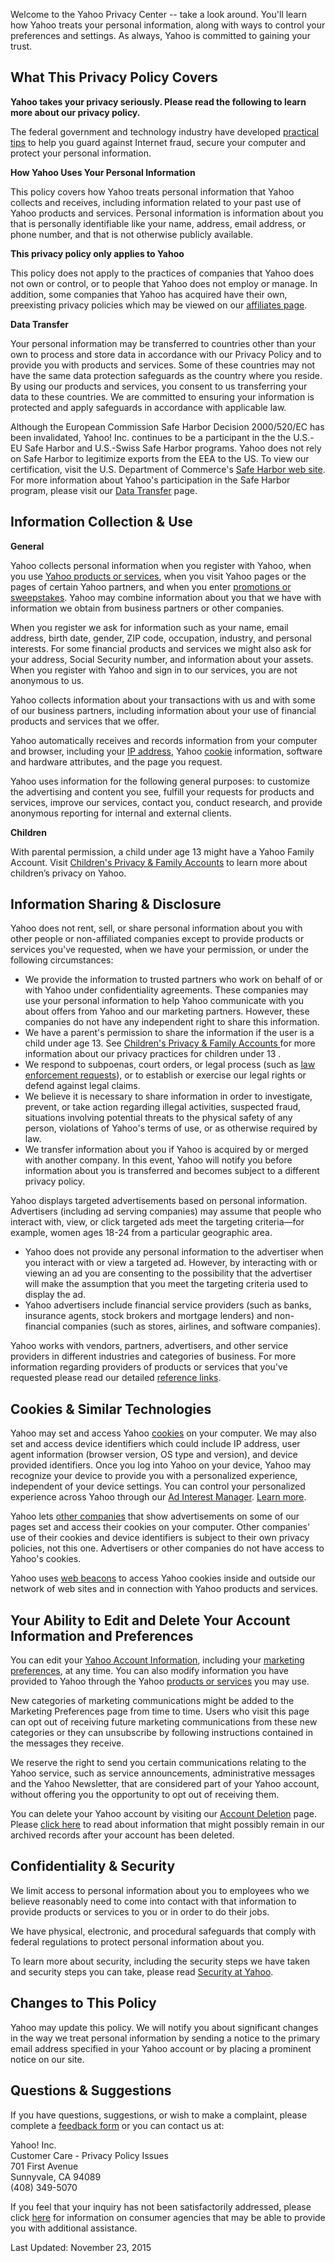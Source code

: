 Welcome to the Yahoo Privacy Center -- take a look around. You'll learn how Yahoo treats your personal information, along with ways to control your preferences and settings. As always, Yahoo is committed to gaining your trust.

## **What This Privacy Policy Covers**

**Yahoo takes your privacy seriously. Please read the following to learn more about our privacy policy.**

The federal government and technology industry have developed [practical tips][1] to help you guard against Internet fraud, secure your computer and protect your personal information.

**How Yahoo Uses Your Personal Information**

This policy covers how Yahoo treats personal information that Yahoo collects and receives, including information related to your past use of Yahoo products and services. Personal information is information about you that is personally identifiable like your name, address, email address, or phone number, and that is not otherwise publicly available.

**This privacy policy only applies to Yahoo**

This policy does not apply to the practices of companies that Yahoo does not own or control, or to people that Yahoo does not employ or manage. In addition, some companies that Yahoo has acquired have their own, preexisting privacy policies which may be viewed on our [affiliates page][2].

**Data Transfer**

Your personal information may be transferred to countries other than your own to process and store data in accordance with our Privacy Policy and to provide you with products and services. Some of these countries may not have the same data protection safeguards as the country where you reside. By using our products and services, you consent to us transferring your data to these countries. We are committed to ensuring your information is protected and apply safeguards in accordance with applicable law.

Although the European Commission Safe Harbor Decision 2000/520/EC has been invalidated, Yahoo! Inc. continues to be a participant in the the U.S.-EU Safe Harbor and U.S.-Swiss Safe Harbor programs. Yahoo does not rely on Safe Harbor to legitimize exports from the EEA to the US. To view our certification, visit the U.S. Department of Commerce's [Safe Harbor web site][3]. For more information about Yahoo's participation in the Safe Harbor program, please visit our [Data Transfer][4] page.

## **Information Collection & Use**

**General**

Yahoo collects personal information when you register with Yahoo, when you use [Yahoo products or services][5], when you visit Yahoo pages or the pages of certain Yahoo partners, and when you enter [promotions or sweepstakes][6]. Yahoo may combine information about you that we have with information we obtain from business partners or other companies.

When you register we ask for information such as your name, email address, birth date, gender, ZIP code, occupation, industry, and personal interests. For some financial products and services we might also ask for your address, Social Security number, and information about your assets. When you register with Yahoo and sign in to our services, you are not anonymous to us.

Yahoo collects information about your transactions with us and with some of our business partners, including information about your use of financial products and services that we offer.

Yahoo automatically receives and records information from your computer and browser, including your [IP address][7], Yahoo [cookie][8] information, software and hardware attributes, and the page you request.

Yahoo uses information for the following general purposes: to customize the advertising and content you see, fulfill your requests for products and services, improve our services, contact you, conduct research, and provide anonymous reporting for internal and external clients.

**Children**

With parental permission, a child under age 13 might have a Yahoo Family Account. Visit [Children's Privacy & Family Accounts][9] to learn more about children’s privacy on Yahoo.

## **Information Sharing & Disclosure**

Yahoo does not rent, sell, or share personal information about you with other people or non-affiliated companies except to provide products or services you've requested, when we have your permission, or under the following circumstances:

* We provide the information to trusted partners who work on behalf of or with Yahoo under confidentiality agreements. These companies may use your personal information to help Yahoo communicate with you about offers from Yahoo and our marketing partners. However, these companies do not have any independent right to share this information.
* We have a parent's permission to share the information if the user is a child under age 13. See [ Children's Privacy & Family Accounts ][9] for more information about our privacy practices for children under 13 .
* We respond to subpoenas, court orders, or legal process (such as [law enforcement requests][10]), or to establish or exercise our legal rights or defend against legal claims.
* We believe it is necessary to share information in order to investigate, prevent, or take action regarding illegal activities, suspected fraud, situations involving potential threats to the physical safety of any person, violations of Yahoo's terms of use, or as otherwise required by law.
* We transfer information about you if Yahoo is acquired by or merged with another company. In this event, Yahoo will notify you before information about you is transferred and becomes subject to a different privacy policy.

Yahoo displays targeted advertisements based on personal information. Advertisers (including ad serving companies) may assume that people who interact with, view, or click targeted ads meet the targeting criteria—for example, women ages 18-24 from a particular geographic area.

* Yahoo does not provide any personal information to the advertiser when you interact with or view a targeted ad. However, by interacting with or viewing an ad you are consenting to the possibility that the advertiser will make the assumption that you meet the targeting criteria used to display the ad.
* Yahoo advertisers include financial service providers (such as banks, insurance agents, stock brokers and mortgage lenders) and non-financial companies (such as stores, airlines, and software companies).

Yahoo works with vendors, partners, advertisers, and other service providers in different industries and categories of business. For more information regarding providers of products or services that you've requested please read our detailed [reference links][11].

## **Cookies & Similar Technologies**

Yahoo may set and access Yahoo [cookies][8] on your computer. We may also set and access device identifiers which could include IP address, user agent information (browser version, OS type and version), and device provided identifiers. Once you log into Yahoo on your device, Yahoo may recognize your device to provide you with a personalized experience, independent of your device settings. You can control your personalized experience across Yahoo through our [Ad Interest Manager][12]. [Learn more][13].

Yahoo lets [other companies][11] that show advertisements on some of our pages set and access their cookies on your computer. Other companies' use of their cookies and device identifiers is subject to their own privacy policies, not this one. Advertisers or other companies do not have access to Yahoo's cookies.

Yahoo uses [web beacons][14] to access Yahoo cookies inside and outside our network of web sites and in connection with Yahoo products and services.

## **Your Ability to Edit and Delete Your Account Information and Preferences**

You can edit your [Yahoo Account Information][15], including your [marketing preferences][16], at any time. You can also modify information you have provided to Yahoo through the Yahoo [products or services][17] you may use.

New categories of marketing communications might be added to the Marketing Preferences page from time to time. Users who visit this page can opt out of receiving future marketing communications from these new categories or they can unsubscribe by following instructions contained in the messages they receive.

We reserve the right to send you certain communications relating to the Yahoo service, such as service announcements, administrative messages and the Yahoo Newsletter, that are considered part of your Yahoo account, without offering you the opportunity to opt out of receiving them.

You can delete your Yahoo account by visiting our [Account Deletion][18] page. Please [click here][19] to read about information that might possibly remain in our archived records after your account has been deleted.

## **Confidentiality & Security**

We limit access to personal information about you to employees who we believe reasonably need to come into contact with that information to provide products or services to you or in order to do their jobs.

We have physical, electronic, and procedural safeguards that comply with federal regulations to protect personal information about you.

To learn more about security, including the security steps we have taken and security steps you can take, please read [Security at Yahoo][20].

## **Changes to This Policy**

Yahoo may update this policy. We will notify you about significant changes in the way we treat personal information by sending a notice to the primary email address specified in your Yahoo account or by placing a prominent notice on our site.

## **Questions & Suggestions**

If you have questions, suggestions, or wish to make a complaint, please complete a [feedback form][21] or you can contact us at:

Yahoo! Inc.  
Customer Care - Privacy Policy Issues  
701 First Avenue  
Sunnyvale, CA 94089  
(408) 349-5070

If you feel that your inquiry has not been satisfactorily addressed, please click [here][22] for information on consumer agencies that may be able to provide you with additional assistance.

Last Updated: November 23, 2015

[1]: http://onguardonline.gov/
[2]: https://policies.yahoo.com/us/en/yahoo/privacy/topics/affiliates/index.html
[3]: http://www.export.gov/safeharbor/
[4]: https://policies.yahoo.com/us/en/yahoo/privacy/topics/datatransfer/index.htm
[5]: https://policies.yahoo.com/us/en/yahoo/privacy/index.html
[6]: https://policies.yahoo.com/us/en/yahoo/privacy/products/promotions/index.htm
[7]: https://policies.yahoo.com/us/en/yahoo/privacy/topics/ipaddress/index.html
[8]: https://policies.yahoo.com/us/en/yahoo/privacy/topics/cookies/index.html
[9]: https://policies.yahoo.com/us/en/yahoo/privacy/products/family/index.html
[10]: https://transparency.yahoo.com/
[11]: https://policies.yahoo.com/us/en/yahoo/privacy/topics/thirdparties/index.html
[12]: https://info.yahoo.com/privacy/us/yahoo/opt_out/targeting/details.html
[13]: https://policies.yahoo.com/us/en/yahoo/privacy/topics/cookies/index.html#device-personalization
[14]: https://policies.yahoo.com/us/en/yahoo/privacy/topics/webbeacons/index.html
[15]: http://edit.yahoo.com/config/eval_profile
[16]: http://subscribe.yahoo.com/showaccount
[17]: https://io.help.yahoo.com/contact/index?page=contact&locale=en_US&y=PROD_ACCT&token=w5FCchB1dWH7qK38juuR7x2It3svV1dhjhGb4jqs3W6AHCiLjm7SCFJmJZKi97QrPrNGzREPjHNmBuz5p9SSIQNFAUOpNhARa3CWEh6LH89Kao3hHdSG7SMXh16qBd2FQX1RyiGqOTk=#
[18]: https://edit.yahoo.com/config/delete_user
[19]: https://policies.yahoo.com/us/en/yahoo/privacy/topics/datastorage/index.html
[20]: https://policies.yahoo.com/us/en/yahoo/privacy/topics/security/index.html
[21]: https://io.help.yahoo.com/contact/index?y=PROD_ACCT&token=w5FCchB1dWFBK0e02%2BwEylJn1ziDqePb2Dq22Z0PBKmuG9cZpE4MM9vS6l0r8gi9F6k%2FK8nik5MH8JQjZy5NlWIyygEGVpVViU3MHqVQ8eD98XMp4RclW%2Bpxa6fxY1YdCiDU9ZoUvcE%3D&locale=en_US&page=contactform&selectedChannel=email-icon
[22]: https://policies.yahoo.com/us/en/yahoo/privacy/topics/consumeragencies/index.htm
